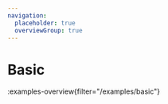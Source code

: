 ```yaml
---
navigation:
  placeholder: true
  overviewGroup: true
---
```


# Basic

:examples-overview{filter="/examples/basic"}
